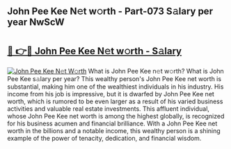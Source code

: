 ## John Pee Kee N𝚎t w𝚘rth - Part-073 S𝚊lary per year NwScW

# <h2><a href="http://gc0gc4.nevu.top/?p=John+Pee+Kee">🔗 👉🔴 John Pee Kee N𝚎t w𝚘rth - S𝚊lary</a></h2>

[![John Pee Kee N𝚎t W𝚘rth](https://i.imgur.com/Oavwk0R.jpeg)](http://gc0gc4.nevu.top/?p=John+Pee+Kee)
What is John Pee Kee n𝚎t w𝚘rth? What is John Pee Kee s𝚊lary per year?
This wealthy person's John Pee Kee net worth is substantial, making him one of the wealthiest individuals in his industry. His income from his job is impressive, but it is dwarfed by John Pee Kee net worth, which is rumored to be even larger as a result of his varied business activities and valuable real estate investments. This affluent individual, whose John Pee Kee net worth is among the highest globally, is recognized for his business acumen and financial brilliance. With a John Pee Kee net worth in the billions and a notable income, this wealthy person is a shining example of the power of tenacity, dedication, and financial wisdom.
